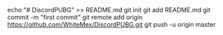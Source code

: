 echo "# DiscordPUBG" >> README.md
  git init
  git add README.md
  git commit -m "first commit"
  git remote add origin https://github.com/WhiteMex/DiscordPUBG.git
  git push -u origin master
  
